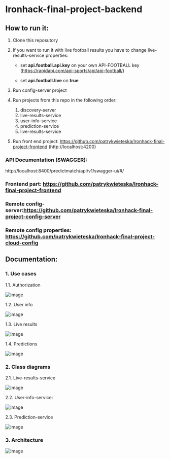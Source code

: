 # Ironhack-final-project-backend
## How to run it:
1. Clone this reposutory
2. If you want to run it with live football results you have to change live-results-service properties:
	
	* set **api.football.api.key** on your own API-FOOTBALL key (https://rapidapi.com/api-sports/api/api-football/)
	
	* set **api.football.live** on **true**

3. Run config-server project
4. Run projects from this repo in the following order:
	
	1. discovery-server
	2. live-results-service
	3. user-info-service
	4. prediction-service
	5. live-results-service

5. Run front end project: https://github.com/patrykwieteska/Ironhack-final-project-frontend (http://localhost:4200)

### API Documentation (SWAGGER):
http://localhost:8400/predictmatch/api/v1/swagger-ui/#/

### Frontend part: https://github.com/patrykwieteska/Ironhack-final-project-frontend
### Remote config-server:https://github.com/patrykwieteska/Ironhack-final-project-config-server
### Remote config properties: https://github.com/patrykwieteska/Ironhack-final-project-cloud-config


## Documentation:


### 1. Use cases
1.1. Authorization

![image](https://user-images.githubusercontent.com/44143107/146634768-978b2114-5a43-4bf2-8b97-cfbd4c62afdf.png)

1.2. User info

![image](https://user-images.githubusercontent.com/44143107/146634802-af6b02b3-0980-4fca-99b0-3a853815d52e.png)

1.3. Live results

![image](https://user-images.githubusercontent.com/44143107/146634810-fc12619a-e44e-4edd-81b7-9f60e801e3e0.png)

1.4. Predictions

![image](https://user-images.githubusercontent.com/44143107/146634818-7634c21f-aeee-4d78-9a6f-2a61767197af.png)


### 2. Class diagrams

2.1. Live-results-service

 ![image](https://user-images.githubusercontent.com/44143107/146634720-1c81e614-2314-475d-a4bc-bc4223716300.png)
 
2.2. User-info-service:

![image](https://user-images.githubusercontent.com/44143107/146634749-5be36bc6-3860-4844-b844-f61d7ca16717.png)


2.3. Prediction-service

![image](https://user-images.githubusercontent.com/44143107/146634741-01b5e6a8-2671-4ced-a3eb-70119dc4e643.png)


### 3. Architecture

![image](https://user-images.githubusercontent.com/44143107/146634905-eca2e0a1-e24d-4671-b4d8-67d3d3a42329.png)



  
  

